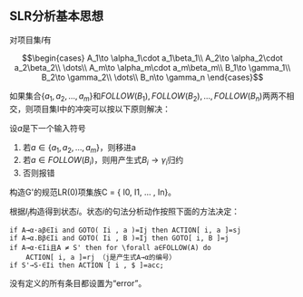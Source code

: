 ## SLR分析基本思想

对项目集$I$有

$$\begin{cases}
    A_1\to \alpha_1\cdot a_1\beta_1\\
    A_2\to \alpha_2\cdot a_2\beta_2\\
    \dots\\
    A_m\to \alpha_m\cdot a_m\beta_m\\
    B_1\to \gamma_1\\
    B_2\to \gamma_2\\
    \dots\\
    B_n\to \gamma_n
\end{cases}$$

如果集合$\{a_1, a_2, …, a_m\}$和$FOLLOW(B_1), FOLLOW(B_2),…,FOLLOW(B_n)$两两不相交，则项目集I中的冲突可以按以下原则解决： 

设$a$是下一个输入符号

1. 若$a\in \{a_1,a_2,\dots,a_m\}$，则移进a
2. 若$a\in FOLLOW(B_i)$，则用产生式$B_i\to\gamma_i$归约
3. 否则报错

构造G'的规范LR(0)项集族C = { I0, I1, … , In}。

根据$I_i$构造得到状态$i$。状态$i$的句法分析动作按照下面的方法决定：

```
if A→α·aβ∈Ii and GOTO( Ii , a )=Ij then ACTION[ i, a ]=sj
if A→α.Bβ∈Ii and GOTO( Ii , B )=Ij then GOTO[ i, B ]=j 
if A→α·∈Ii且A ≠ S' then for \forall a∈FOLLOW(A) do 
    ACTION[ i, a ]=rj （j是产生式A→α的编号）
if S'→S·∈Ii then ACTION [ i , $ ]=acc;
```

没有定义的所有条目都设置为“error”。
